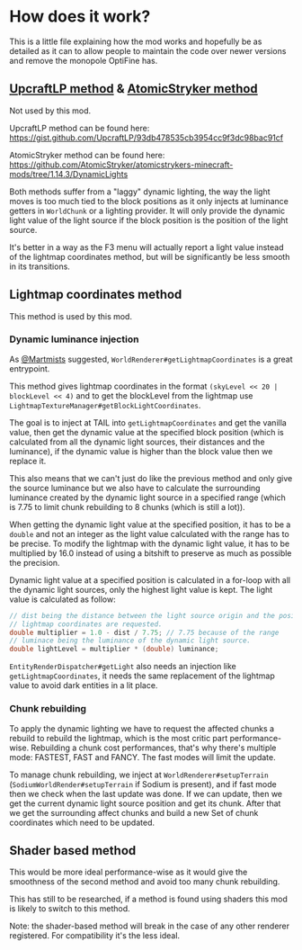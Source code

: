# How does it work?

This is a little file explaining how the mod works and hopefully be as detailed as it can
to allow people to maintain the code over newer versions and remove the monopole OptiFine has.

## [UpcraftLP method](https://gist.github.com/UpcraftLP/93db478535cb3954cc9f3dc98bac91cf) & [AtomicStryker method](https://github.com/AtomicStryker/atomicstrykers-minecraft-mods/tree/1.14.3/DynamicLights)

Not used by this mod.

UpcraftLP method can be found here: https://gist.github.com/UpcraftLP/93db478535cb3954cc9f3dc98bac91cf

AtomicStryker method can be found here: https://github.com/AtomicStryker/atomicstrykers-minecraft-mods/tree/1.14.3/DynamicLights

Both methods suffer from a "laggy" dynamic lighting, the way the light moves is too much tied to
the block positions as it only injects at luminance getters in `WorldChunk` or a lighting provider.
It will only provide the dynamic light value of the light source if the block position is the position
of the light source.

It's better in a way as the F3 menu will actually report a light value instead of the lightmap coordinates
method, but will be significantly be less smooth in its transitions.

## Lightmap coordinates method

This method is used by this mod.

### Dynamic luminance injection

As [@Martmists](https://github.com/martmists) suggested, `WorldRenderer#getLightmapCoordinates` is a great entrypoint.

This method gives lightmap coordinates in the format `(skyLevel << 20 | blockLevel << 4)`
and to get the blockLevel from the lightmap use `LightmapTextureManager#getBlockLightCoordinates`.

The goal is to inject at TAIL into `getLightmapCoordinates` and get the vanilla value, then
get the dynamic value at the specified block position (which is calculated from all the dynamic
light sources, their distances and the luminance), if the dynamic value is higher than the block value
then we replace it.

This also means that we can't just do like the previous method and only give the source luminance but
we also have to calculate the surrounding luminance created by the dynamic light source in a specified
range (which is 7.75 to limit chunk rebuilding to 8 chunks (which is still a lot)).

When getting the dynamic light value at the specified position, it has to be a `double` and not
an integer as the light value calculated with the range has to be precise.
To modify the lightmap with the dynamic light value, it has to be multiplied by 16.0 instead of
using a bitshift to preserve as much as possible the precision.

Dynamic light value at a specified position is calculated in a for-loop with all the dynamic light
sources, only the highest light value is kept. The light value is calculated as follow:

```java
// dist being the distance between the light source origin and the position where the
// lightmap coordinates are requested.
double multiplier = 1.0 - dist / 7.75; // 7.75 because of the range
// luminace being the luminance of the dynamic light source.
double lightLevel = multiplier * (double) luminance;
```

`EntityRenderDispatcher#getLight` also needs an injection like `getLightmapCoordinates`, it needs
the same replacement of the lightmap value to avoid dark entities in a lit place.

### Chunk rebuilding

To apply the dynamic lighting we have to request the affected chunks a rebuild to rebuild the lightmap,
which is the most critic part performance-wise. Rebuilding a chunk cost performances,
that's why there's multiple mode: FASTEST, FAST and FANCY. The fast modes will limit the update.

To manage chunk rebuilding, we inject at `WorldRenderer#setupTerrain` (`SodiumWorldRender#setupTerrain` if Sodium is present),
and if fast mode then we check when the last update was done.
If we can update, then we get the current dynamic light source position and get its chunk.
After that we get the surrounding affect chunks and build a new Set of chunk coordinates which
need to be updated.

## Shader based method

This would be more ideal performance-wise as it would give the smoothness of the second method
and avoid too many chunk rebuilding.

This has still to be researched, if a method is found using shaders this mod is likely to switch
to this method.

Note: the shader-based method will break in the case of any other renderer registered.
For compatibility it's the less ideal.
